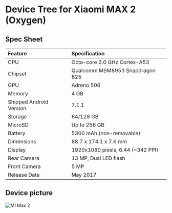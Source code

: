 # Device Tree for Xiaomi MAX 2 (Oxygen)

## Spec Sheet

| Feature                 | Specification                     |
| :---------------------- | :-------------------------------- |
| CPU                     | Octa-core 2.0 GHz Cortex-A53      |
| Chipset                 | Qualcomm MSM8953 Snapdragon 625   |
| GPU                     | Adreno 506                        |
| Memory                  | 4 GB                              |
| Shipped Android Version | 7.1.1                             |
| Storage                 | 64/128 GB                         |
| MicroSD                 | Up to 256 GB                      |
| Battery                 | 5300 mAh (non-removable)          |
| Dimensions              | 88.7 x 174.1 x 7.6 mm             |
| Display                 | 1920x1080 pixels, 6.44 (~342 PPI) |
| Rear Camera             | 13 MP, Dual LED flash             |
| Front Camera            | 5 MP                              |
| Release Date            | May 2017                          |

## Device picture
![MI Max 2](http://2e.zol-img.com.cn/product/183/36/ceSEFCf5fGGwg.jpg "Xiaomi MAX 2")

